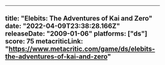 
---
title: "Elebits: The Adventures of Kai and Zero"
date: "2022-04-09T23:38:28.166Z"
releaseDate: "2009-01-06"
platforms: ["ds"]
score: 75
metacriticLink: "https://www.metacritic.com/game/ds/elebits-the-adventures-of-kai-and-zero"
---
